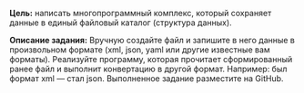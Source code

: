 **Цель:** написать многопрограммный комплекс, который сохраняет данные в единый файловый каталог (структура данных).

**Описание задания:**
Вручную создайте файл и запишите в него данные в произвольном формате (xml, json, yaml или другие известные вам форматы).
Реализуйте программу, которая прочитает сформированный ранее файл и выполнит конвертацию в другой формат.
Например: был формат xml — стал json.
Выполненное задание разместите на GitHub.
